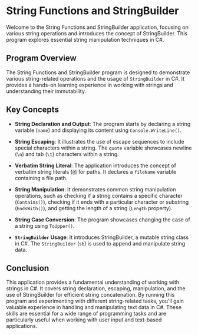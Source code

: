 # String Functions and StringBuilder
Welcome to the String Functions and StringBuilder application, focusing on various string operations and introduces the concept of StringBuilder. This program explores essential string manipulation techniques in C#.

## Program Overview
The String Functions and StringBuilder program is designed to demonstrate various string-related operations and the usage of `StringBuilder` in C#. It provides a hands-on learning experience in working with strings and understanding their immutability. 
## Key Concepts

- **String Declaration and Output**: The program starts by declaring a string variable (`name`) and displaying its content using `Console.WriteLine()`.

- **String Escaping**: It illustrates the use of escape sequences to include special characters within a string. The `quote` variable showcases newline (`\n`) and tab (`\t`) characters within a string.

- **Verbatim String Literal**: The application introduces the concept of verbatim string literals (`@`) for paths. It declares a `fileName` variable containing a file path.

- **String Manipulation**: It demonstrates common string manipulation operations, such as checking if a string contains a specific character (`Contains()`), checking if it ends with a particular character or substring (`EndsWith()`), and getting the length of a string (`Length` property).

- **String Case Conversion**: The program showcases changing the case of a string using `ToUpper()`.

- **`StringBuilder` Usage**: It introduces StringBuilder, a mutable string class in C#. The `StringBuilder` (`sb`) is used to append and manipulate string data.

## Conclusion
This application provides a fundamental understanding of working with strings in C#. It covers string declaration, escaping, manipulation, and the use of StringBuilder for efficient string concatenation. By running this program and experimenting with different string-related tasks, you'll gain valuable experience in handling and manipulating text data in C#. These skills are essential for a wide range of programming tasks and are particularly useful when working with user input and text-based applications.